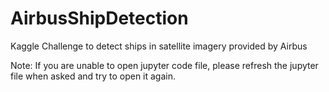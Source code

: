 # AirbusShipDetection
Kaggle Challenge to detect ships in satellite imagery provided by Airbus

Note: If you are unable to open jupyter code file, please refresh the jupyter file when asked and try to open it again.
